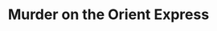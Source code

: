 ---
title: "Murder on the Orient Express"
year: 2017
rating: 2
stars: "★★"
rewatched: false
permalink: "murder-on-the-orient-express-2017"
watched_on: 2018-01-28
---
